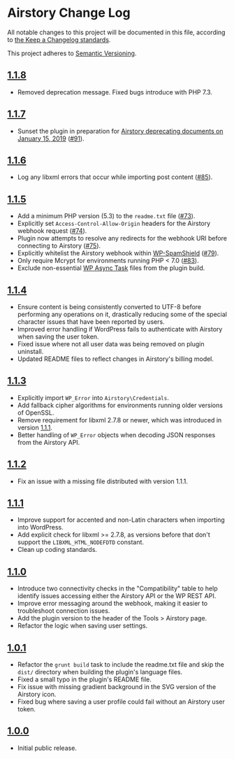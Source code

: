 # Airstory Change Log

All notable changes to this project will be documented in this file, according to [the Keep a Changelog standards](http://keepachangelog.com/).

This project adheres to [Semantic Versioning](http://semver.org/).

## [1.1.8]

* Removed deprecation message. Fixed bugs introduce with PHP 7.3.

## [1.1.7]

* Sunset the plugin in preparation for [Airstory deprecating documents on January 15, 2019](https://www.airstory.co/airstory-update-2018/) ([#91]).

## [1.1.6]

* Log any libxml errors that occur while importing post content ([#85]).

## [1.1.5]

* Add a minimum PHP version (5.3) to the `readme.txt` file ([#73]).
* Explicitly set `Access-Control-Allow-Origin` headers for the Airstory webhook request ([#74]).
* Plugin now attempts to resolve any redirects for the webhook URI before connecting to Airstory ([#75]).
* Explicitly whitelist the Airstory webhook within [WP-SpamShield](https://www.redsandmarketing.com/plugins/wp-spamshield-anti-spam/) ([#79]).
* Only require Mcrypt for environments running PHP < 7.0 ([#83]).
* Exclude non-essential [WP Async Task](https://github.com/techcrunch/wp-async-task) files from the plugin build.

## [1.1.4]

* Ensure content is being consistently converted to UTF-8 before performing any operations on it, drastically reducing some of the special character issues that have been reported by users.
* Improved error handling if WordPress fails to authenticate with Airstory when saving the user token.
* Fixed issue where not all user data was being removed on plugin uninstall.
* Updated README files to reflect changes in Airstory's billing model.

## [1.1.3]

* Explicitly import `WP_Error` into `Airstory\Credentials`.
* Add fallback cipher algorithms for environments running older versions of OpenSSL.
* Remove requirement for libxml 2.7.8 or newer, which was introduced in version [1.1.1].
* Better handling of `WP_Error` objects when decoding JSON responses from the Airstory API.

## [1.1.2]

* Fix an issue with a missing file distributed with version 1.1.1.

## [1.1.1]

* Improve support for accented and non-Latin characters when importing into WordPress.
* Add explicit check for libxml >= 2.7.8, as versions before that don't support the `LIBXML_HTML_NODEFDTD` constant.
* Clean up coding standards.

## [1.1.0]

* Introduce two connectivity checks in the "Compatibility" table to help identify issues accessing either the Airstory API or the WP REST API.
* Improve error messaging around the webhook, making it easier to troubleshoot connection issues.
* Add the plugin version to the header of the Tools > Airstory page.
* Refactor the logic when saving user settings.

## [1.0.1]

* Refactor the `grunt build` task to include the readme.txt file and skip the `dist/` directory when building the plugin's language files.
* Fixed a small typo in the plugin's README file.
* Fix issue with missing gradient background in the SVG version of the Airstory icon.
* Fixed bug where saving a user profile could fail without an Airstory user token.

## [1.0.0]

* Initial public release.


[Unreleased]: https://github.com/liquidweb/airstory-wp/compare/master...develop
[1.1.8]: https://github.com/liquidweb/airstory-wp/releases/tag/v1.1.8
[1.1.7]: https://github.com/liquidweb/airstory-wp/releases/tag/v1.1.7
[1.1.6]: https://github.com/liquidweb/airstory-wp/releases/tag/v1.1.6
[1.1.5]: https://github.com/liquidweb/airstory-wp/releases/tag/v1.1.5
[1.1.4]: https://github.com/liquidweb/airstory-wp/releases/tag/v1.1.4
[1.1.3]: https://github.com/liquidweb/airstory-wp/releases/tag/v1.1.3
[1.1.2]: https://github.com/liquidweb/airstory-wp/releases/tag/v1.1.2
[1.1.1]: https://github.com/liquidweb/airstory-wp/releases/tag/v1.1.1
[1.1.0]: https://github.com/liquidweb/airstory-wp/releases/tag/v1.1.0
[1.0.1]: https://github.com/liquidweb/airstory-wp/releases/tag/v1.0.1
[1.0.0]: https://github.com/liquidweb/airstory-wp/releases/tag/v1.0.0
[#73]: https://github.com/liquidweb/airstory-wp/issues/73
[#74]: https://github.com/liquidweb/airstory-wp/issues/74
[#75]: https://github.com/liquidweb/airstory-wp/issues/75
[#79]: https://github.com/liquidweb/airstory-wp/issues/79
[#83]: https://github.com/liquidweb/airstory-wp/issues/83
[#85]: https://github.com/liquidweb/airstory-wp/pull/85
[#91]: https://github.com/liquidweb/airstory-wp/pull/91
